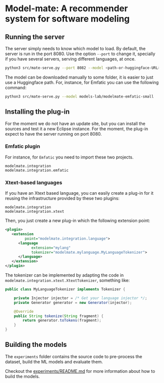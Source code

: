 # Model-mate: A recommender system for software modeling

## Running the server

The server simply needs to know which model to load.
By default, the server is run in the port 8080.
Use the option `--port` to change it, specially if you have
several servers, serving different languages, at once.

```bash
python3 src/mate-serve.py --port 8082 --model <path-or-huggingface-URL>
```

The model can be downloaded manually to some folder,
it is easier to just use a Huggingface path. For,
instance, for Emfatic you can use the following command:

```bash
python3 src/mate-serve.py --model models-lab/modelmate-emfatic-small
```

## Installing the plug-in

For the moment we do not have an update site, but you can install the sources and test it a new Eclipse instance. For the moment, the plug-in expect to have the server running on port 8080.

### Emfatic plugin

For instance, for `Emfatic` you need to import these two projects.

```
modelmate.integration
modelmate.integration.emfatic
```

### Xtext-based languages

If you have an Xtext based language, you can easily create a plug-in for it reusing the infrastructure provided by these two plugins:

```
modelmate.integration
modelmate.integration.xtext
```

Then, you just create a new plug-in which the following extension point:

```xml
<plugin>
   <extension
         point="modelmate.integration.language">
      <language
            extension="mylang"
            tokenizer="modelmate.mylanguage.MyLanguageTokenizer">
      </language>
   </extension>
</plugin>

```

The tokenizer can be implemented by adapting the code in `modelmate.integration.xtext.XtextTokenizer`, something like:

```java
public class MyLanguageTokenizer implements Tokenizer {

	private Injector injector = /* Get your language injector */;
	private Generator generator = new Generator(injector);

	@Override
	public String tokenize(String fragment) {
		return generator.toTokens(fragment);
	}
}
```

## Building the models

The `experiments` folder contains the source code to pre-process the dataset,
build the ML models and evaluate them.

Checkout the [experiments/README.md](experiments/README.md) for more information about how to build the models.
